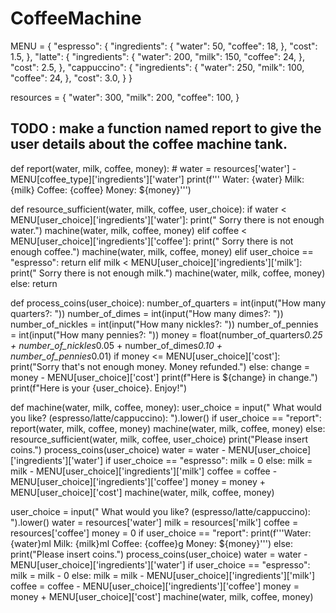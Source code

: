 # CoffeeMachine
MENU = {
    "espresso": {
        "ingredients": {
            "water": 50,
            "coffee": 18,
        },
        "cost": 1.5,
    },
    "latte": {
        "ingredients": {
            "water": 200,
            "milk": 150,
            "coffee": 24,
        },
        "cost": 2.5,
    },
    "cappuccino": {
        "ingredients": {
            "water": 250,
            "milk": 100,
            "coffee": 24,
        },
        "cost": 3.0,
    }
}

resources = {
    "water": 300,
    "milk": 200,
    "coffee": 100,
}


## TODO : make a function named report to give the user details about the coffee machine tank.
def report(water, milk, coffee, money):
    # water = resources['water'] - MENU[coffee_type]['ingredients']['water']
    print(f'''
Water: {water}
Milk: {milk}
Coffee: {coffee}
Money: ${money}''')


def resource_sufficient(water, milk, coffee, user_choice):
    if water < MENU[user_choice]['ingredients']['water']:
        print(" Sorry there is not enough water.")
        machine(water, milk, coffee, money)
    elif coffee < MENU[user_choice]['ingredients']['coffee']:
        print(" Sorry there is not enough coffee.")
        machine(water, milk, coffee, money)
    elif user_choice == "espresso":
        return
    elif milk < MENU[user_choice]['ingredients']['milk']:
        print(" Sorry there is not enough milk.")
        machine(water, milk, coffee, money)
    else:
        return


def process_coins(user_choice):
    number_of_quarters = int(input("How many quarters?: "))
    number_of_dimes = int(input("How many dimes?: "))
    number_of_nickles = int(input("How many nickles?: "))
    number_of_pennies = int(input("How many pennies?: "))
    money = float(number_of_quarters*0.25 + number_of_nickles*0.05 + number_of_dimes*0.10 + number_of_pennies*0.01)
    if money <= MENU[user_choice]['cost']:
        print("Sorry that's not enough money. Money refunded.")
    else:
        change = money - MENU[user_choice]['cost']
        print(f"Here is ${change} in change.")
        print(f"Here is your {user_choice}. Enjoy!")


def machine(water, milk, coffee, money):
    user_choice = input(" What would you like? (espresso/latte/cappuccino): ").lower()
    if user_choice == "report":
        report(water, milk, coffee, money)
        machine(water, milk, coffee, money)
    else:
        resource_sufficient(water, milk, coffee, user_choice)
        print("Please insert coins.")
        process_coins(user_choice)
        water = water - MENU[user_choice]['ingredients']['water']
        if user_choice == "espresso":
            milk = 0
        else:
            milk = milk - MENU[user_choice]['ingredients']['milk']
        coffee = coffee - MENU[user_choice]['ingredients']['coffee']
        money = money + MENU[user_choice]['cost']
        machine(water, milk, coffee, money)


user_choice = input(" What would you like? (espresso/latte/cappuccino): ").lower()
water = resources['water']
milk = resources['milk']
coffee = resources['coffee']
money = 0
if user_choice == "report":
    print(f'''Water: {water}ml
Milk: {milk}ml
Coffee: {coffee}g
Money: ${money}''')
else:
    print("Please insert coins.")
    process_coins(user_choice)
    water = water - MENU[user_choice]['ingredients']['water']
    if user_choice == "espresso":
        milk = milk - 0
    else:
        milk = milk - MENU[user_choice]['ingredients']['milk']
    coffee = coffee - MENU[user_choice]['ingredients']['coffee']
    money = money + MENU[user_choice]['cost']
machine(water, milk, coffee, money)
